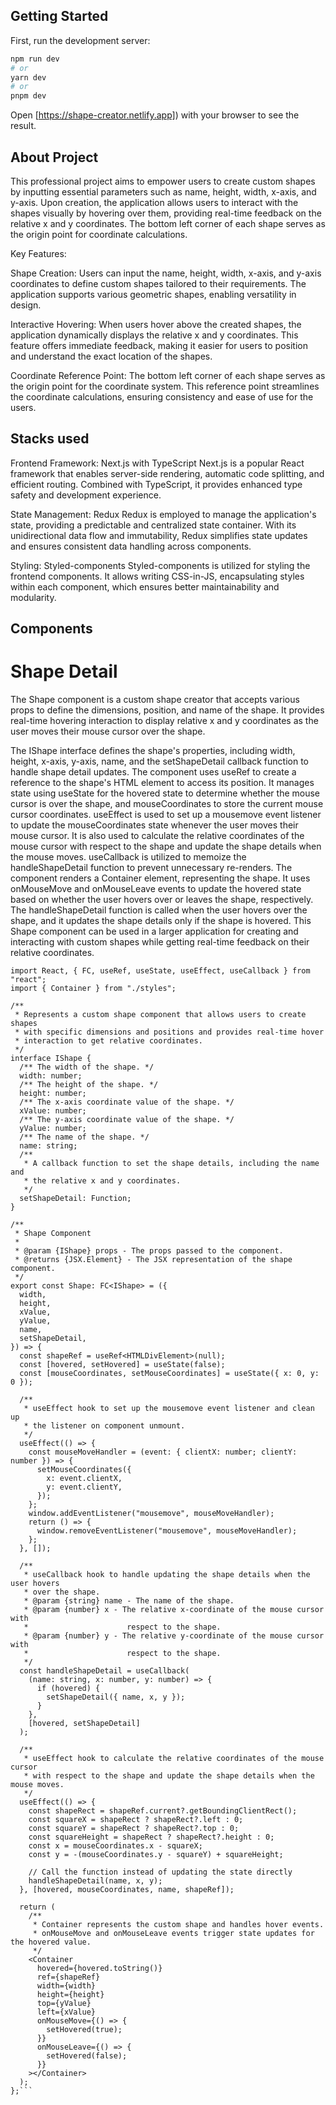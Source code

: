 
## Getting Started

First, run the development server:

```bash
npm run dev
# or
yarn dev
# or
pnpm dev
```

Open [https://shape-creator.netlify.app]) with your browser to see the result.

## About Project

This professional project aims to empower users to create custom shapes by inputting essential parameters such as name, height, width, x-axis, and y-axis. Upon creation, the application allows users to interact with the shapes visually by hovering over them, providing real-time feedback on the relative x and y coordinates. The bottom left corner of each shape serves as the origin point for coordinate calculations.

Key Features:

Shape Creation:
Users can input the name, height, width, x-axis, and y-axis coordinates to define custom shapes tailored to their requirements. The application supports various geometric shapes, enabling versatility in design.

Interactive Hovering:
When users hover above the created shapes, the application dynamically displays the relative x and y coordinates. This feature offers immediate feedback, making it easier for users to position and understand the exact location of the shapes.

Coordinate Reference Point:
The bottom left corner of each shape serves as the origin point for the coordinate system. This reference point streamlines the coordinate calculations, ensuring consistency and ease of use for the users.

## Stacks used

Frontend Framework: Next.js with TypeScript
Next.js is a popular React framework that enables server-side rendering, automatic code splitting, and efficient routing. Combined with TypeScript, it provides enhanced type safety and development experience.

State Management: Redux
Redux is employed to manage the application's state, providing a predictable and centralized state container. With its unidirectional data flow and immutability, Redux simplifies state updates and ensures consistent data handling across components.

Styling: Styled-components
Styled-components is utilized for styling the frontend components. It allows writing CSS-in-JS, encapsulating styles within each component, which ensures better maintainability and modularity.

## Components

# Shape Detail

The Shape component is a custom shape creator that accepts various props to define the dimensions, position, and name of the shape. It provides real-time hovering interaction to display relative x and y coordinates as the user moves their mouse cursor over the shape.

The IShape interface defines the shape's properties, including width, height, x-axis, y-axis, name, and the setShapeDetail callback function to handle shape detail updates.
The component uses useRef to create a reference to the shape's HTML element to access its position.
It manages state using useState for the hovered state to determine whether the mouse cursor is over the shape, and mouseCoordinates to store the current mouse cursor coordinates.
useEffect is used to set up a mousemove event listener to update the mouseCoordinates state whenever the user moves their mouse cursor. It is also used to calculate the relative coordinates of the mouse cursor with respect to the shape and update the shape details when the mouse moves.
useCallback is utilized to memoize the handleShapeDetail function to prevent unnecessary re-renders.
The component renders a Container element, representing the shape. It uses onMouseMove and onMouseLeave events to update the hovered state based on whether the user hovers over or leaves the shape, respectively.
The handleShapeDetail function is called when the user hovers over the shape, and it updates the shape details only if the shape is hovered.
This Shape component can be used in a larger application for creating and interacting with custom shapes while getting real-time feedback on their relative coordinates.
```
import React, { FC, useRef, useState, useEffect, useCallback } from "react";
import { Container } from "./styles";

/**
 * Represents a custom shape component that allows users to create shapes
 * with specific dimensions and positions and provides real-time hover
 * interaction to get relative coordinates.
 */
interface IShape {
  /** The width of the shape. */
  width: number;
  /** The height of the shape. */
  height: number;
  /** The x-axis coordinate value of the shape. */
  xValue: number;
  /** The y-axis coordinate value of the shape. */
  yValue: number;
  /** The name of the shape. */
  name: string;
  /**
   * A callback function to set the shape details, including the name and
   * the relative x and y coordinates.
   */
  setShapeDetail: Function;
}

/**
 * Shape Component
 *
 * @param {IShape} props - The props passed to the component.
 * @returns {JSX.Element} - The JSX representation of the shape component.
 */
export const Shape: FC<IShape> = ({
  width,
  height,
  xValue,
  yValue,
  name,
  setShapeDetail,
}) => {
  const shapeRef = useRef<HTMLDivElement>(null);
  const [hovered, setHovered] = useState(false);
  const [mouseCoordinates, setMouseCoordinates] = useState({ x: 0, y: 0 });

  /**
   * useEffect hook to set up the mousemove event listener and clean up
   * the listener on component unmount.
   */
  useEffect(() => {
    const mouseMoveHandler = (event: { clientX: number; clientY: number }) => {
      setMouseCoordinates({
        x: event.clientX,
        y: event.clientY,
      });
    };
    window.addEventListener("mousemove", mouseMoveHandler);
    return () => {
      window.removeEventListener("mousemove", mouseMoveHandler);
    };
  }, []);

  /**
   * useCallback hook to handle updating the shape details when the user hovers
   * over the shape.
   * @param {string} name - The name of the shape.
   * @param {number} x - The relative x-coordinate of the mouse cursor with
   *                      respect to the shape.
   * @param {number} y - The relative y-coordinate of the mouse cursor with
   *                      respect to the shape.
   */
  const handleShapeDetail = useCallback(
    (name: string, x: number, y: number) => {
      if (hovered) {
        setShapeDetail({ name, x, y });
      }
    },
    [hovered, setShapeDetail]
  );

  /**
   * useEffect hook to calculate the relative coordinates of the mouse cursor
   * with respect to the shape and update the shape details when the mouse moves.
   */
  useEffect(() => {
    const shapeRect = shapeRef.current?.getBoundingClientRect();
    const squareX = shapeRect ? shapeRect?.left : 0;
    const squareY = shapeRect ? shapeRect?.top : 0;
    const squareHeight = shapeRect ? shapeRect?.height : 0;
    const x = mouseCoordinates.x - squareX;
    const y = -(mouseCoordinates.y - squareY) + squareHeight;

    // Call the function instead of updating the state directly
    handleShapeDetail(name, x, y);
  }, [hovered, mouseCoordinates, name, shapeRef]);

  return (
    /**
     * Container represents the custom shape and handles hover events.
     * onMouseMove and onMouseLeave events trigger state updates for the hovered value.
     */
    <Container
      hovered={hovered.toString()}
      ref={shapeRef}
      width={width}
      height={height}
      top={yValue}
      left={xValue}
      onMouseMove={() => {
        setHovered(true);
      }}
      onMouseLeave={() => {
        setHovered(false);
      }}
    ></Container>
  );
};```





